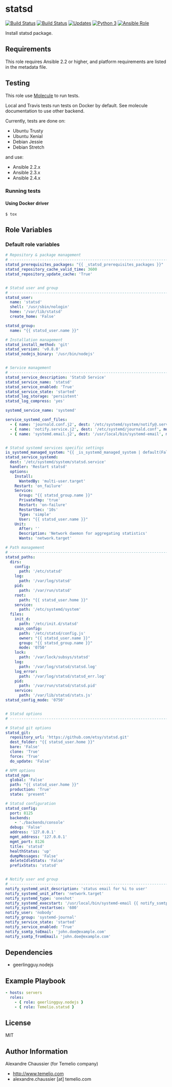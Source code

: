 # statsd

[![Build Status](https://img.shields.io/travis/Temelio/ansible-role-statsd/master.svg?label=travis_master)](https://travis-ci.org/Temelio/ansible-role-statsd)
[![Build Status](https://img.shields.io/travis/Temelio/ansible-role-statsd/develop.svg?label=travis_develop)](https://travis-ci.org/Temelio/ansible-role-statsd)
[![Updates](https://pyup.io/repos/github/Temelio/ansible-role-statsd/shield.svg)](https://pyup.io/repos/github/Temelio/ansible-role-statsd/)
[![Python 3](https://pyup.io/repos/github/Temelio/ansible-role-statsd/python-3-shield.svg)](https://pyup.io/repos/github/Temelio/ansible-role-statsd/)
[![Ansible Role](https://img.shields.io/ansible/role/12562.svg)](https://galaxy.ansible.com/Temelio/statsd/)

Install statsd package.

## Requirements

This role requires Ansible 2.2 or higher,
and platform requirements are listed in the metadata file.

## Testing

This role use [Molecule](https://github.com/metacloud/molecule/) to run tests.

Local and Travis tests run tests on Docker by default.
See molecule documentation to use other backend.

Currently, tests are done on:
- Ubuntu Trusty
- Ubuntu Xenial
- Debian Jessie
- Debian Stretch

and use:
- Ansible 2.2.x
- Ansible 2.3.x
- Ansible 2.4.x

### Running tests

#### Using Docker driver

```
$ tox
```
## Role Variables

### Default role variables

``` yaml
# Repository & package management
# -----------------------------------------------------------------------------
statsd_prerequisites_packages: "{{ _statsd_prerequisites_packages }}"
statsd_repository_cache_valid_time: 3600
statsd_repository_update_cache: 'True'


# Statsd user and group
# -----------------------------------------------------------------------------
statsd_user:
  name: 'statsd'
  shell: '/usr/sbin/nologin'
  home: '/var/lib/statsd'
  create_home: 'False'

statsd_group:
  name: "{{ statsd_user.name }}"

# Installation management
statsd_install_method: 'git'
statsd_version: 'v0.8.0'
statsd_nodejs_binary: '/usr/bin/nodejs'


# Service management
# -----------------------------------------------------------------------------
statsd_service_description: 'StatsD Service'
statsd_service_name: 'statsd'
statsd_service_enabled: 'True'
statsd_service_state: 'started'
statsd_log_storage: 'persistent'
statsd_log_compress: 'yes'

systemd_service_name: 'systemd'

service_systemd_conf_files:
  - { name: 'journald.conf.j2', dest: '/etc/systemd/system/notify@.service', mode: '0644' }
  - { name: 'notify.service.j2', dest: '/etc/systemd/journald.conf', mode: '0644' }
  - { name: 'systemd.email.j2', dest: '/usr/local/bin/systemd-email', mode: '0755' }


# Statsd systemd services specific settings
is_systemd_managed_system: "{{ _is_systemd_managed_system | default(False) }}"
statsd_service_systemd:
  dest: '/etc/systemd/system/statsd.service'
  handler: 'Restart statsd'
  options:
    Install:
      WantedBy: 'multi-user.target'
    Restart: 'on_failure'
    Service:
      Group: "{{ statsd_group.name }}"
      PrivateTmp: 'true'
      Restart: 'on-failure'
      RestartSec: '10s'
      Type: 'simple'
      User: "{{ statsd_user.name }}"
    Unit:
      After: ''
      Description: 'Network daemon for aggregating statistics'
      Wants: 'network.target'

# Path management
# -----------------------------------------------------------------------------
statsd_paths:
  dirs:
    config:
      path: '/etc/statsd'
    log:
      path: '/var/log/statsd'
    pid:
      path: '/var/run/statsd'
    root:
      path: "{{ statsd_user.home }}"
    service:
      path: '/etc/systemd/system'
  files:
    init_d:
      path: '/etc/init.d/statsd'
    main_config:
      path: '/etc/statsd/config.js'
      owner: "{{ statsd_user.name }}"
      group: "{{ statsd_group.name }}"
      mode: '0750'
    lock:
      path: '/var/lock/subsys/statsd'
    log:
      path: '/var/log/statsd/statsd.log'
    log_error:
      path: '/var/log/statsd/statsd_err.log'
    pid:
      path: '/var/run/statsd/statsd.pid'
    service:
      path: '/var/lib/statsd/stats.js'
statsd_config_mode: '0750'


# Statsd options
# -----------------------------------------------------------------------------

# Statsd git options
statsd_git:
  repository_url: 'https://github.com/etsy/statsd.git'
  dest_folder: "{{ statsd_user.home }}"
  bare: 'False'
  clone: 'True'
  force: 'True'
  do_update: 'False'

# NPM options
statsd_npm:
  global: 'False'
  path: "{{ statsd_user.home }}"
  production: 'True'
  state: 'present'

# Statsd configuration
statsd_config:
  port: 8125
  backends:
    - './backends/console'
  debug: 'False'
  address: '127.0.0.1'
  mgmt_address: '127.0.0.1'
  mgmt_port: 8126
  title: 'statsd'
  healthStatus: 'up'
  dumpMessages: 'False'
  deleteIdleStats: 'False'
  prefixStats: 'statsd'


# Notify user and group
# -----------------------------------------------------------------------------
notify_systemd_unit_description: 'status email for %i to user'
notify_systemd_unit_after: 'network.target'
notify_systemd_type: 'oneshot'
notify_systemd_execstart: '/usr/local/bin/systemd-email {{ notify_ssmtp_toEmail }} %i'
notify_systemd_restartsec: '600'
notify_user: 'nobody'
notify_group: 'systemd-journal'
notify_service_state: 'started'
notify_service_enabled: 'True'
notify_ssmtp_toEmail: 'john.doe@example.com'
notify_ssmtp_fromEmail: 'john.doe@example.com'
```

## Dependencies

  - geerlingguy.nodejs

## Example Playbook

``` yaml
- hosts: servers
  roles:
    - { role: geerlingguy.nodejs }
    - { role: Temelio.statsd }
```

## License

MIT

## Author Information

Alexandre Chaussier (for Temelio company)
- http://www.temelio.com
- alexandre.chaussier [at] temelio.com
